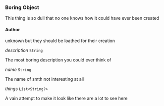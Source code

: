 

### Boring Object



This thing is so dull that no one knows how it could have ever been created







#### Author



unknown but they should be loathed for their creation

  
<article>

*description* `String` 

The most boring description you could ever think of

</article>
<article>

*name* `String` 

The name of smth not interesting at all

</article>
<article>

*things* `List<String?>` 

A vain attempt to make it look like there are a lot to see here

</article>

